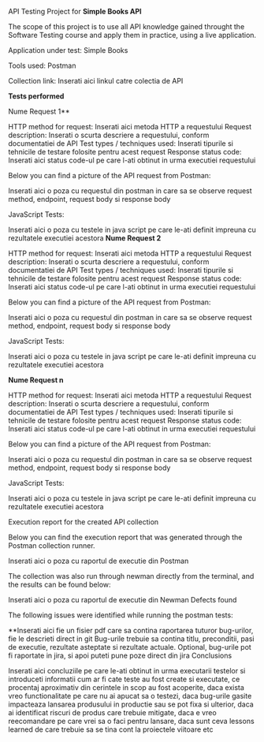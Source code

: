 API Testing Project for **Simple Books API**

The scope of this project is to use all API knowledge gained throught the Software Testing course and apply them in practice, using a live application.

Application under test: Simple Books

Tools used: Postman

Collection link: Inserati aici linkul catre colectia de API

**Tests performed**

Nume Request 1**

   HTTP method for request: Inserati aici metoda HTTP a requestului
    Request description: Inserati o scurta descriere a requestului, conform documentatiei de API
    Test types / techniques used: Inserati tipurile si tehnicile de testare folosite pentru acest request
    Response status code: Inserati aici status code-ul pe care l-ati obtinut in urma executiei requestului

 Below you can find a picture of the API request from Postman:

 Inserati aici o poza cu requestul din postman in care sa se observe request method, endpoint, request body si response body

   JavaScript Tests:

 Inserati aici o poza cu testele in java script pe care le-ati definit impreuna cu rezultatele executiei acestora
    **Nume Request 2**

   HTTP method for request: Inserati aici metoda HTTP a requestului
    Request description: Inserati o scurta descriere a requestului, conform documentatiei de API
    Test types / techniques used: Inserati tipurile si tehnicile de testare folosite pentru acest request
    Response status code: Inserati aici status code-ul pe care l-ati obtinut in urma executiei requestului

   Below you can find a picture of the API request from Postman:

   Inserati aici o poza cu requestul din postman in care sa se observe request method, endpoint, request body si response body

   JavaScript Tests:

   Inserati aici o poza cu testele in java script pe care le-ati definit impreuna cu rezultatele executiei acestora

   
   **Nume Request n**

   HTTP method for request: Inserati aici metoda HTTP a requestului
    Request description: Inserati o scurta descriere a requestului, conform documentatiei de API
    Test types / techniques used: Inserati tipurile si tehnicile de testare folosite pentru acest request
    Response status code: Inserati aici status code-ul pe care l-ati obtinut in urma executiei requestului

   Below you can find a picture of the API request from Postman:

   Inserati aici o poza cu requestul din postman in care sa se observe request method, endpoint, request body si response body

   JavaScript Tests:

   Inserati aici o poza cu testele in java script pe care le-ati definit impreuna cu rezultatele executiei acestora

Execution report for the created API collection

Below you can find the execution report that was generated through the Postman collection runner.

Inserati aici o poza cu raportul de executie din Postman

The collection was also run through newman directly from the terminal, and the results can be found below:

Inserati aici o poza cu raportul de executie din Newman
Defects found

The following issues were identified while running the postman tests:

**Inserati aici fie un fisier pdf care sa contina raportarea tuturor bug-urilor, fie le descrieti direct in git Bug-urile trebuie sa contina titlu, preconditii, pasi de executie, rezultate asteptate si rezultate actuale. Optional, bug-urile pot fi raportate in jira, si apoi puteti pune poze direct din jira
Conclusions

Inserati aici concluziile pe care le-ati obtinut in urma executarii testelor si introduceti informatii cum ar fi cate teste au fost create si executate, ce procentaj aproximativ din cerintele in scop au fost acoperite, daca exista vreo functionalitate pe care nu ai apucat sa o testezi, daca bug-urile gasite impacteaza lansarea produsului in productie sau se pot fixa si ulterior, daca ai identificat riscuri de produs care trebuie mitigate, daca e vreo reecomandare pe care vrei sa o faci pentru lansare, daca sunt ceva lessons learned de care trebuie sa se tina cont la proiectele viitoare etc
